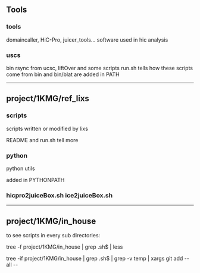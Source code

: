 

## Tools

### tools
domaincaller, HiC-Pro, juicer_tools... software used in hic analysis

### uscs 
bin rsync from ucsc, liftOver and some scripts
run.sh tells how these scripts come from
bin and bin/blat are added in PATH 

--------

## project/1KMG/ref_lixs

### scripts
scripts written or modified by lixs

README and run.sh tell more 

### python 
python utils

added in PYTHONPATH 

### hicpro2juiceBox.sh ice2juiceBox.sh

---------

## project/1KMG/in_house

to see scripts in every sub directories: 

tree -f project/1KMG/in_house | grep .sh$ | less

tree -if project/1KMG/in_house | grep .sh$ | grep -v temp | xargs git add --all --